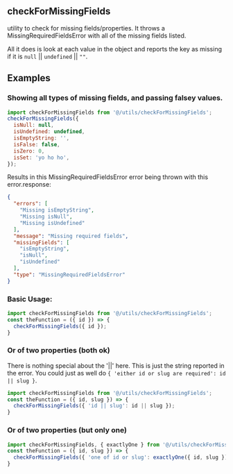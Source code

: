 ## checkForMissingFields
utility to check for missing fields/properties. It throws a MissingRequiredFieldsError with all of the missing fields listed.

All it does is look at each value in the object and reports the key as missing if it is `null` || `undefined` || `""`.

## Examples
### Showing all types of missing fields, and passing falsey values.
```js
import checkForMissingFields from '@/utils/checkForMissingFields';
checkForMissingFields({ 
  isNull: null,
  isUndefined: undefined,
  isEmptyString: '',
  isFalse: false,
  isZero: 0,
  isSet: 'yo ho ho',
});
```
Results in this MissingRequiredFieldsError error being thrown with this error.response:
```json
{
  "errors": [
    "Missing isEmptyString",
    "Missing isNull",
    "Missing isUndefined"
  ],
  "message": "Missing required fields",
  "missingFields": [
    "isEmptyString",
    "isNull",
    "isUndefined"
  ],
  "type": "MissingRequiredFieldsError"
}
```

### Basic Usage:
```js
import checkForMissingFields from '@/utils/checkForMissingFields';
const theFunction = ({ id }) => {
  checkForMissingFields({ id });
}
```

### Or of two properties (both ok)
There is nothing special about the '||' here. This is just the string reported in the error. You could just as well do `{ 'either id or slug are required': id || slug }`.
```js
import checkForMissingFields from '@/utils/checkForMissingFields';
const theFunction = ({ id, slug }) => {
  checkForMissingFields({ 'id || slug': id || slug });
}
```

### Or of two properties (but only one)
```js
import checkForMissingFields, { exactlyOne } from '@/utils/checkForMissingFields';
const theFunction = ({ id, slug }) => {
  checkForMissingFields({ 'one of id or slug': exactlyOne({ id, slug });
}
```